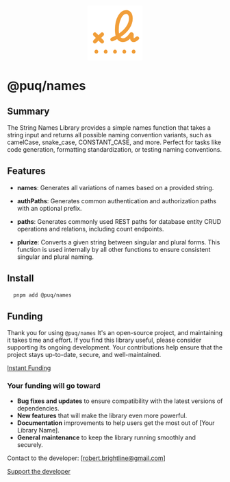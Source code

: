 <p align="center">
  <img src="https://raw.githubusercontent.com/rbrightline/puq/refs/heads/main/libs/names/favicon.png" alt="Logo" />
</p>

# @puq/names

## Summary

The String Names Library provides a simple names function that takes a string input and returns all possible naming convention variants, such as camelCase, snake_case, CONSTANT_CASE, and more. Perfect for tasks like code generation, formatting standardization, or testing naming conventions.

## Features

- **names**: Generates all variations of names based on a provided string.

- **authPaths**: Generates common authentication and authorization paths with an optional prefix.

- **paths**: Generates commonly used REST paths for database entity CRUD operations and relations, including count endpoints.

- **plurize**: Converts a given string between singular and plural forms. This function is used internally by all other functions to ensure consistent singular and plural naming.

## Install

```bash
  pnpm add @puq/names
```

## Funding

Thank you for using `@puq/names` It's an open-source project, and maintaining it takes time and effort. If you find this library useful, please consider supporting its ongoing development. Your contributions help ensure that the project stays up-to-date, secure, and well-maintained.

[Instant Funding](https://cash.app/$puqlib)

### Your funding will go toward

- **Bug fixes and updates** to ensure compatibility with the latest versions of dependencies.
- **New features** that will make the library even more powerful.
- **Documentation** improvements to help users get the most out of [Your Library Name].
- **General maintenance** to keep the library running smoothly and securely.

Contact to the developer: [robert.brightline@gmail.com]

[Support the developer](https://cash.app/$puqlib)
